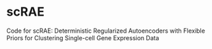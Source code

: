 # scRAE
Code for scRAE: Deterministic Regularized Autoencoders with Flexible Priors for Clustering Single-cell Gene Expression Data
